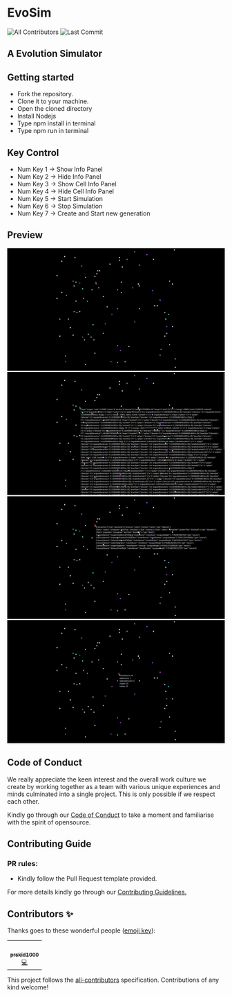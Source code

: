 # EvoSim
![All Contributors](https://img.shields.io/github/contributors/prskid1000/EvoSim)
![Last Commit](https://img.shields.io/github/last-commit/prskid1000/EvoSim)

## A Evolution Simulator

## Getting started

- Fork the repository.
- Clone it to your machine.
- Open the cloned directory
- Install Nodejs
- Type npm install in terminal
- Type npm run in terminal

## Key Control

- Num Key 1 -> Show Info Panel
- Num Key 2 -> Hide Info Panel
- Num Key 3 -> Show Cell Info Panel
- Num Key 4 -> Hide Cell Info Panel
- Num Key 5 -> Start Simulation
- Num Key 6 -> Stop Simulation
- Num Key 7 -> Create and Start new generation

## Preview

![1](https://github.com/prskid1000/EvoSim/blob/main/Preview/1.png?raw=true)
![1](https://github.com/prskid1000/EvoSim/blob/main/Preview/2.png?raw=true)
![1](https://github.com/prskid1000/EvoSim/blob/main/Preview/3.png?raw=true)
![1](https://github.com/prskid1000/EvoSim/blob/main/Preview/4.png?raw=true)

## Code of Conduct

We really appreciate the keen interest and the overall work culture we create by
working together as a team with various unique experiences and minds culminated
into a single project. This is only possible if we respect each other.

Kindly go through our
[Code of Conduct](https://github.com/prskid1000/Template/blob/main/.github/CODE_OF_CONDUCT_TEMPLATE/CODE_OF_CONDUCT.md)
to take a moment and familiarise with the spirit of opensource.

## Contributing Guide

### PR rules:
- Kindly follow the Pull Request template provided.

For more details kindly go through our
[Contributing Guidelines.](https://github.com/prskid1000/Template/blob/main/.github/CONTRIBUTING_TEMPLATE/CONTRIBUTING.md)

## Contributors ✨

Thanks goes to these wonderful people ([emoji key](https://allcontributors.org/docs/en/emoji-key)):

<!-- ALL-CONTRIBUTORS-LIST:START - Do not remove or modify this section -->
<!-- prettier-ignore-start -->
<!-- markdownlint-disable -->
<table>
  <tr>
    <td align="center"><a href="http://biograph.dx.am/"><img src="https://avatars0.githubusercontent.com/prskid1000" width="100px;" alt=""/><br /><sub><b>prskid1000</b></sub></a><br /><a href="https://github.com/prskid1000/Template/commits?author=prskid1000" title="Code">💻</a></td>
  </tr>
</table>

<!-- markdownlint-enable -->
<!-- prettier-ignore-end -->
<!-- ALL-CONTRIBUTORS-LIST:END -->

This project follows the [all-contributors](https://github.com/all-contributors/all-contributors) specification. Contributions of any kind welcome!
